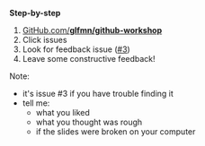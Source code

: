 **Step-by-step**

1. [GitHub.com/**glfmn/github-workshop**]
1. Click issues
1. Look for feedback issue ([#3])
1. Leave some constructive feedback!

[GitHub.com/**glfmn/github-workshop**]: https://github.com/glfmn/github-workshop
[#3]: https://github.com/glfmn/github-workshop/issues/3

Note:
- it's issue #3 if you have trouble finding it
- tell me:
    - what you liked
    - what you thought was rough
    - if the slides were broken on your computer
